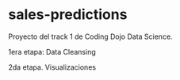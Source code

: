 # sales-predictions

Proyecto del track 1 de Coding Dojo Data Science. 

1era etapa: Data Cleansing

2da etapa. Visualizaciones
